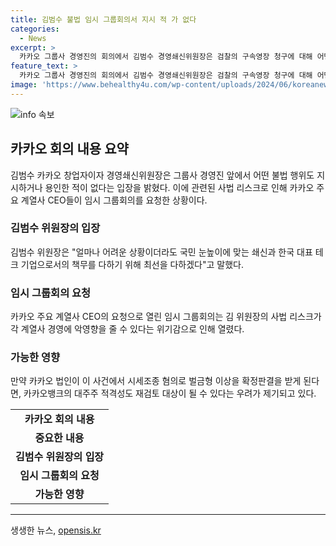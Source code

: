 ```yaml
---
title: 김범수 불법 임시 그룹회의서 지시 적 가 없다
categories:
  - News
excerpt: >
  카카오 그룹사 경영진의 회의에서 김범수 경영쇄신위원장은 검찰의 구속영장 청구에 대해 어떤 불법 행위도 지시하거나 용인한 적 없다고 주장했다. 그는 사법 리스크에 대한 우려에 대비해 그룹 경영에 힘을 합쳐 쇄신과 혁신을 이야기했고, 영장 실질심사를 앞두고 사실이 밝혀질 것이라고 덧붙였다. 또한, 대주주 적격성 재검토 가능성에 대한 우려도 나타났다.
feature_text: >
  카카오 그룹사 경영진의 회의에서 김범수 경영쇄신위원장은 검찰의 구속영장 청구에 대해 어떤 불법 행위도 지시하거나 용인한 적 없다고 주장했다. 그는 사법 리스크에 대한 우려에 대비해 그룹 경영에 힘을 합쳐 쇄신과 혁신을 이야기했고, 영장 실질심사를 앞두고 사실이 밝혀질 것이라고 덧붙였다. 또한, 대주주 적격성 재검토 가능성에 대한 우려도 나타났다.
image: 'https://www.behealthy4u.com/wp-content/uploads/2024/06/koreanews.jpg'
---
```


<p><img src="https://www.behealthy4u.com/wp-content/uploads/2024/06/koreanews.jpg" alt="info 속보" /></p>

<h2 data-ke-size="size26">카카오 회의 내용 요약</h2>

<p data-ke-size="size16">김범수 카카오 창업자이자 경영쇄신위원장은 그룹사 경영진 앞에서 어떤 불법 행위도 지시하거나 용인한 적이 없다는 입장을 밝혔다. 이에 관련된 사법 리스크로 인해 카카오 주요 계열사 CEO들이 임시 그룹회의를 요청한 상황이다.</p>

<h3>김범수 위원장의 입장</h3>

<p data-ke-size="size16">김범수 위원장은 "얼마나 어려운 상황이더라도 국민 눈높이에 맞는 쇄신과 한국 대표 테크 기업으로서의 책무를 다하기 위해 최선을 다하겠다"고 말했다.</p>

<h3>임시 그룹회의 요청</h3>

<p data-ke-size="size16">카카오 주요 계열사 CEO의 요청으로 열린 임시 그룹회의는 김 위원장의 사법 리스크가 각 계열사 경영에 악영향을 줄 수 있다는 위기감으로 인해 열렸다.</p>

<h3>가능한 영향</h3>

<p data-ke-size="size16">만약 카카오 법인이 이 사건에서 시세조종 혐의로 벌금형 이상을 확정판결을 받게 된다면, 카카오뱅크의 대주주 적격성도 재검토 대상이 될 수 있다는 우려가 제기되고 있다.</p>

<table>
<tbody>
<tr>
<td style="text-align: center; height: 17px;"><b>카카오 회의 내용</b></td>
</tr>
<tr>
<td style="text-align: center; height: 17px;"><b>중요한 내용</b></td>
</tr>
<tr>
<td style="text-align: center; height: 17px;"><b>김범수 위원장의 입장</b></td>
</tr>
<tr>
<td style="text-align: center; height: 17px;"><b>임시 그룹회의 요청</b></td>
</tr>
<tr>
<td style="text-align: center; height: 17px;"><b>가능한 영향</b></td>
</tr>
</tbody>
</table>

<hr>
생생한 뉴스, <a href="https://opensis.kr" rel="dofollow">opensis.kr</a>


